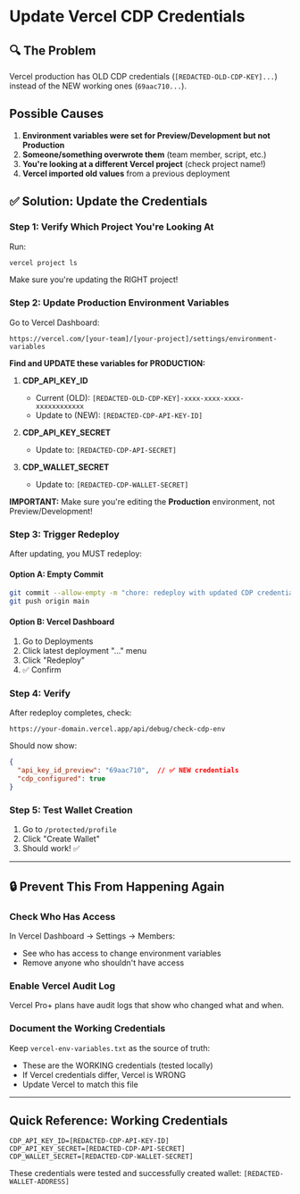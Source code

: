 # Update Vercel CDP Credentials

## 🔍 The Problem

Vercel production has OLD CDP credentials (`[REDACTED-OLD-CDP-KEY]...`) instead of the NEW working ones (`69aac710...`).

## Possible Causes

1. **Environment variables were set for Preview/Development but not Production**
2. **Someone/something overwrote them** (team member, script, etc.)
3. **You're looking at a different Vercel project** (check project name!)
4. **Vercel imported old values** from a previous deployment

## ✅ Solution: Update the Credentials

### Step 1: Verify Which Project You're Looking At

Run:
```bash
vercel project ls
```

Make sure you're updating the RIGHT project!

### Step 2: Update Production Environment Variables

Go to Vercel Dashboard:
```
https://vercel.com/[your-team]/[your-project]/settings/environment-variables
```

**Find and UPDATE these variables for PRODUCTION:**

1. **CDP_API_KEY_ID**
   - Current (OLD): `[REDACTED-OLD-CDP-KEY]-xxxx-xxxx-xxxx-xxxxxxxxxxxx`
   - Update to (NEW): `[REDACTED-CDP-API-KEY-ID]`

2. **CDP_API_KEY_SECRET**
   - Update to: `[REDACTED-CDP-API-SECRET]`

3. **CDP_WALLET_SECRET**
   - Update to: `[REDACTED-CDP-WALLET-SECRET]`

**IMPORTANT:** Make sure you're editing the **Production** environment, not Preview/Development!

### Step 3: Trigger Redeploy

After updating, you MUST redeploy:

#### Option A: Empty Commit
```bash
git commit --allow-empty -m "chore: redeploy with updated CDP credentials"
git push origin main
```

#### Option B: Vercel Dashboard
1. Go to Deployments
2. Click latest deployment "..." menu
3. Click "Redeploy"
4. ✅ Confirm

### Step 4: Verify

After redeploy completes, check:
```
https://your-domain.vercel.app/api/debug/check-cdp-env
```

Should now show:
```json
{
  "api_key_id_preview": "69aac710",  // ✅ NEW credentials
  "cdp_configured": true
}
```

### Step 5: Test Wallet Creation

1. Go to `/protected/profile`
2. Click "Create Wallet"
3. Should work! ✅

---

## 🔒 Prevent This From Happening Again

### Check Who Has Access

In Vercel Dashboard → Settings → Members:
- See who has access to change environment variables
- Remove anyone who shouldn't have access

### Enable Vercel Audit Log

Vercel Pro+ plans have audit logs that show who changed what and when.

### Document the Working Credentials

Keep `vercel-env-variables.txt` as the source of truth:
- These are the WORKING credentials (tested locally)
- If Vercel credentials differ, Vercel is WRONG
- Update Vercel to match this file

---

## Quick Reference: Working Credentials

```
CDP_API_KEY_ID=[REDACTED-CDP-API-KEY-ID]
CDP_API_KEY_SECRET=[REDACTED-CDP-API-SECRET]
CDP_WALLET_SECRET=[REDACTED-CDP-WALLET-SECRET]
```

These credentials were tested and successfully created wallet: `[REDACTED-WALLET-ADDRESS]`


